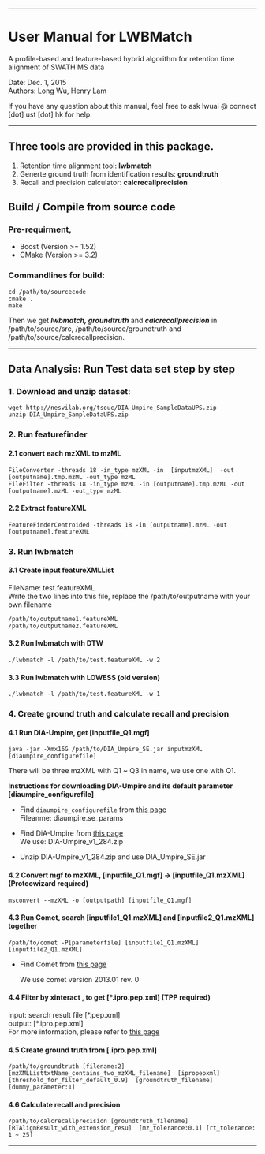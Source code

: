 ---------------------------------------------------------

# User Manual for LWBMatch

A profile-based and feature-based hybrid algorithm for retention time alignment of SWATH MS data

Date: Dec. 1, 2015  
Authors: Long Wu, Henry Lam

If you have any question about this manual, feel free to ask lwuai @ connect [dot] ust [dot] hk for help. 

----------------------------------------------------------


## Three tools are provided in this package.

1. Retention time alignment tool: **lwbmatch**
2. Generte ground truth from identification results: **groundtruth**
3. Recall and precision calculator: **calcrecallprecision**


## Build / Compile from source code
### Pre-requirment, 
- Boost (Version >= 1.52)
- CMake (Version >= 3.2)

### Commandlines for build:

```
cd /path/to/sourcecode
cmake .
make
```
Then we get **_lwbmatch, groundtruth_** and **_calcrecallprecision_** in /path/to/source/src, /path/to/source/groundtruth  and /path/to/source/calcrecallprecision.


----------------------------------------------

## Data Analysis: Run Test data set step by step

### 1. Download and unzip dataset: 
```
wget http://nesvilab.org/tsouc/DIA_Umpire_SampleDataUPS.zip
unzip DIA_Umpire_SampleDataUPS.zip
```
### 2. Run featurefinder
#### 2.1 convert each mzXML to mzML
```
FileConverter -threads 18 -in_type mzXML -in  [inputmzXML]  -out [outputname].tmp.mzML -out_type mzML
FileFilter -threads 18 -in_type mzML -in [outputname].tmp.mzML -out [outputname].mzML -out_type mzML
```
#### 2.2 Extract featureXML
```
FeatureFinderCentroided -threads 18 -in [outputname].mzML -out [outputname].featureXML
```
### 3. Run lwbmatch
#### 3.1 Create input featureXMLList
FileName: test.featureXML  
Write the two lines into this file, replace the /path/to/outputname with your own filename 
```
/path/to/outputname1.featureXML
/path/to/outputname2.featureXML
```
#### 3.2 Run lwbmatch with DTW
```
./lwbmatch -l /path/to/test.featureXML -w 2
```
#### 3.3 Run lwbmatch with LOWESS (old version)
```
./lwbmatch -l /path/to/test.featureXML -w 1
```
### 4. Create ground truth and calculate recall and precision
#### 4.1 Run DIA-Umpire, get [inputfile_Q1.mgf]
```
java -jar -Xmx16G /path/to/DIA_Umpire_SE.jar inputmzXML  [diaumpire_configurefile]
```
There will be three mzXML with Q1 ~ Q3 in name, we use one with Q1. 

**Instructions for downloading DIA-Umpire and its default parameter [diaumpire_configurefile]** 

- Find `diaumpire_configurefile` from [this page](http://sourceforge.net/projects/diaumpire/files/Parameter%20files/)  
	Fileanme: diaumpire.se_params

-  Find DiA-Umpire from [this page](http://sourceforge.net/projects/diaumpire/files/JAR%20executables/)  
	We use: DIA-Umpire_v1_284.zip

- Unzip DIA-Umpire_v1_284.zip and use DIA_Umpire_SE.jar

#### 4.2 Convert mgf to mzXML, [inputfile_Q1.mgf] -> [inputfile_Q1.mzXML]  (Proteowizard required)
```
msconvert --mzXML -o [outputpath] [inputfile_Q1.mgf]
```
#### 4.3 Run Comet, search [inputfile1_Q1.mzXML] and [inputfile2_Q1.mzXML] together
```
/path/to/comet -P[parameterfile] [inputfile1_Q1.mzXML] [inputfile2_Q1.mzXML]
```

- Find Comet from [this page](http://sourceforge.net/projects/comet-ms/files/)  
  
	We use comet version 2013.01 rev. 0

#### 4.4 Filter by xinteract , to get [*.ipro.pep.xml] (TPP required)
input: search result file [\*.pep.xml]  
output: [\*.ipro.pep.xml]  
For more information, please refer to [this page](http://sourceforge.net/projects/sashimi/files/Trans-Proteomic%20Pipeline%20(TPP)/)

#### 4.5 Create ground truth from [.ipro.pep.xml]
```
/path/to/groundtruth [filename:2] [mzXMLListtxtName_contains_two_mzXML_filename]  [ipropepxml]  [threshold_for_filter_default_0.9]  [groundtruth_filename]  [dummy_parameter:1]
```
#### 4.6 Calculate recall and precision
```
/path/to/calcrecallprecision [groundtruth_filename]  [RTAlignResult_with_extension_resu]  [mz_tolerance:0.1] [rt_tolerance: 1 ~ 25]
```

------------------------------------------------
